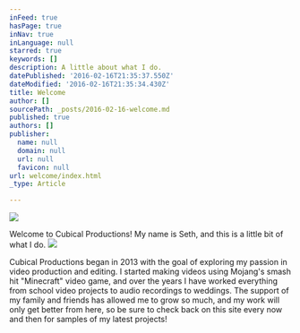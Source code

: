 ```yaml
---
inFeed: true
hasPage: true
inNav: true
inLanguage: null
starred: true
keywords: []
description: A little about what I do.
datePublished: '2016-02-16T21:35:37.550Z'
dateModified: '2016-02-16T21:35:34.430Z'
title: Welcome
author: []
sourcePath: _posts/2016-02-16-welcome.md
published: true
authors: []
publisher:
  name: null
  domain: null
  url: null
  favicon: null
url: welcome/index.html
_type: Article

---
```

![](https://the-grid-user-content.s3-us-west-2.amazonaws.com/b90ed85f-3dba-4380-a3f3-87e17f06ad72.png)

Welcome to Cubical Productions! My name is Seth, and this is a little bit of what I do.
![](https://the-grid-user-content.s3-us-west-2.amazonaws.com/5f5b0195-f8c1-47bc-ae35-e3799373c6ca.jpg)

Cubical Productions began in 2013 with the goal of exploring my passion in video production and editing. I started making videos using Mojang's smash hit "Minecraft" video game, and over the years I have worked everything from school video projects to audio recordings to weddings. The support of my family and friends has allowed me to grow so much, and my work will only get better from here, so be sure to check back on this site every now and then for samples of my latest projects!